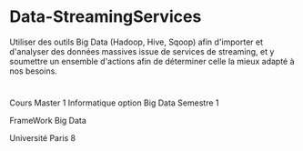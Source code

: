 # Data-StreamingServices

Utiliser des outils Big Data (Hadoop, Hive, Sqoop) afin d'importer et d'analyser des données massives issue de services de streaming, et y soumettre un ensemble d'actions afin de déterminer celle la mieux adapté à nos besoins.

#

Cours Master 1 Informatique option Big Data Semestre 1

FrameWork Big Data

Université Paris 8
